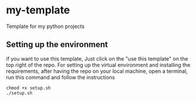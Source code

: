 # my-template
Template for my python projects

## Setting up the environment
if you want to use this template, Just click on the "use this template" on the top right of the repo.
For setting up the virtual environment and installing the requirements, after having the repo on your local machine, open a terminal, run this command and follow the instructions

```
chmod +x setup.sh
./setup.sh
```

